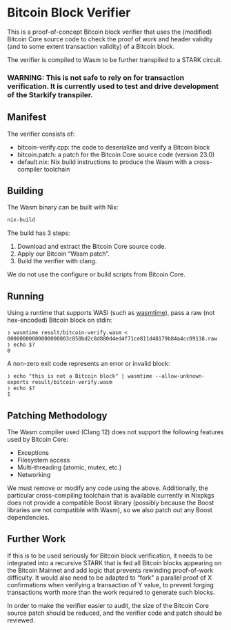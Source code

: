 # Bitcoin Block Verifier

This is a proof-of-concept Bitcoin block verifier that uses the (modified) Bitcoin Core source code to check the proof of work and header validity (and to some extent transaction validity) of a Bitcoin block.

The verifier is compiled to Wasm to be further transpiled to a STARK circuit.

### WARNING: This is not safe to rely on for transaction verification. It is currently used to test and drive development of the Starkify transpiler.

## Manifest

The verifier consists of:

- bitcoin-verify.cpp: the code to deserialize and verify a Bitcoin block
- bitcoin.patch: a patch for the Bitcoin Core source code (version 23.0)
- default.nix: Nix build instructions to produce the Wasm with a cross-compiler toolchain

## Building

The Wasm binary can be built with Nix:

```bash
nix-build
```

The build has 3 steps:

1. Download and extract the Bitcoin Core source code.
2. Apply our Bitcoin “Wasm patch”.
3. Build the verifier with clang.

We do not use the configure or build scripts from Bitcoin Core.

## Running

Using a runtime that supports WASI (such as [wasmtime](https://wasmtime.dev/)), pass a raw (not hex-encoded) Bitcoin block on stdin:

```
❭ wasmtime result/bitcoin-verify.wasm < 00000000000000000003c850bd2c8d880d4ed4f71ce811d48179b84a4cc09138.raw
❭ echo $?
0
```

A non-zero exit code represents an error or invalid block:

```
❭ echo "this is not a Bitcoin block" | wasmtime --allow-unknown-exports result/bitcoin-verify.wasm
❭ echo $?
1
```

## Patching Methodology

The Wasm compiler used (Clang 12) does not support the following features used by Bitcoin Core:

- Exceptions
- Filesystem access
- Multi-threading (atomic, mutex, etc.)
- Networking

We must remove or modify any code using the above. Additionally, the particular cross-compiling toolchain that is available currently in Nixpkgs does not provide a compatible Boost library (possibly because the Boost libraries are not compatible with Wasm), so we also patch out any Boost dependencies.

## Further Work

If this is to be used seriously for Bitcoin block verification, it needs to be integrated into a recursive STARK that is fed all Bitcoin blocks appearing on the Bitcoin Mainnet and add logic that prevents rewinding proof-of-work difficulty. It would also need to be adapted to “fork” a parallel proof of X confirmations when verifying a transaction of Y value, to prevent forging transactions worth more than the work required to generate such blocks.

In order to make the verifier easier to audit, the size of the Bitcoin Core source patch should be reduced, and the verifier code and patch should be reviewed.
